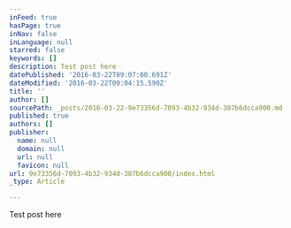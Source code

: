 ```yaml
---
inFeed: true
hasPage: true
inNav: false
inLanguage: null
starred: false
keywords: []
description: Test post here
datePublished: '2016-03-22T09:07:00.691Z'
dateModified: '2016-03-22T09:04:15.590Z'
title: ''
author: []
sourcePath: _posts/2016-03-22-9e73356d-7093-4b32-934d-387b6dcca900.md
published: true
authors: []
publisher:
  name: null
  domain: null
  url: null
  favicon: null
url: 9e73356d-7093-4b32-934d-387b6dcca900/index.html
_type: Article

---
```

Test post here